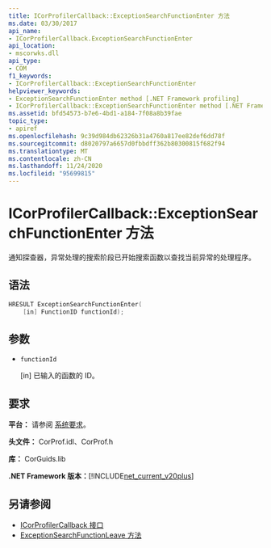 ```yaml
---
title: ICorProfilerCallback::ExceptionSearchFunctionEnter 方法
ms.date: 03/30/2017
api_name:
- ICorProfilerCallback.ExceptionSearchFunctionEnter
api_location:
- mscorwks.dll
api_type:
- COM
f1_keywords:
- ICorProfilerCallback::ExceptionSearchFunctionEnter
helpviewer_keywords:
- ExceptionSearchFunctionEnter method [.NET Framework profiling]
- ICorProfilerCallback::ExceptionSearchFunctionEnter method [.NET Framework profiling]
ms.assetid: bfd54573-b7e6-4bd1-a184-7f08a8b39fae
topic_type:
- apiref
ms.openlocfilehash: 9c39d984db62326b31a4760a817ee82def6dd78f
ms.sourcegitcommit: d8020797a6657d0fbbdff362b80300815f682f94
ms.translationtype: MT
ms.contentlocale: zh-CN
ms.lasthandoff: 11/24/2020
ms.locfileid: "95699815"
---
```

# <a name="icorprofilercallbackexceptionsearchfunctionenter-method"></a>ICorProfilerCallback::ExceptionSearchFunctionEnter 方法

通知探查器，异常处理的搜索阶段已开始搜索函数以查找当前异常的处理程序。  
  
## <a name="syntax"></a>语法  
  
```cpp  
HRESULT ExceptionSearchFunctionEnter(  
    [in] FunctionID functionId);  
```  
  
## <a name="parameters"></a>参数

- `functionId`

  \[in] 已输入的函数的 ID。
  
## <a name="requirements"></a>要求  

 **平台：** 请参阅 [系统要求](../../get-started/system-requirements.md)。  
  
 **头文件：** CorProf.idl、CorProf.h  
  
 **库：** CorGuids.lib  
  
 **.NET Framework 版本：**[!INCLUDE[net_current_v20plus](../../../../includes/net-current-v20plus-md.md)]  
  
## <a name="see-also"></a>另请参阅

- [ICorProfilerCallback 接口](icorprofilercallback-interface.md)
- [ExceptionSearchFunctionLeave 方法](icorprofilercallback-exceptionsearchfunctionleave-method.md)

